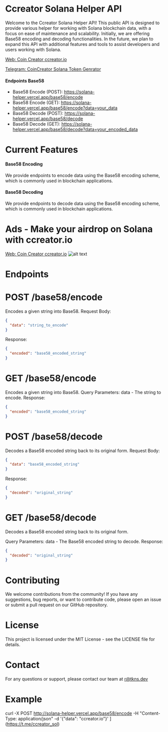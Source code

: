 # Ccreator Solana Helper API
Welcome to the Ccreator Solana Helper API! This public API is designed to provide various helper for working with Solana blockchain data, with a focus on ease of maintenance and scalability. Initially, we are offering Base58 encoding and decoding functionalities. In the future, we plan to expand this API with additional features and tools to assist developers and users working with Solana.

[Web: Coin Creator ccreator.io](https://www.ccreator.io)

[Telegram: CoinCreator Solana Token Genrator](https://t.me/ccreatorio)


#### Endpoints Base58
- Base58 Encode (POST): https://solana-helper.vercel.app/base58/encode
- Base58 Encode (GET): https://solana-helper.vercel.app/base58/encode?data=your_data
- Base58 Decode (POST): https://solana-helper.vercel.app/base58/decode
- Base58 Decode (GET): https://solana-helper.vercel.app/base58/decode?data=your_encoded_data

# Current Features

#### Base58 Encoding
We provide endpoints to encode data using the Base58 encoding scheme, which is commonly used in blockchain applications.
#### Base58 Decoding
We provide endpoints to decode data using the Base58 encoding scheme, which is commonly used in blockchain applications.

# Ads - Make your airdrop on Solana with ccreator.io
[Web: Coin Creator ccreator.io](https://www.ccreator.io)
![alt text](https://pbs.twimg.com/profile_banners/1780656918370893825/1720434410/1500x500)


# Endpoints
# POST /base58/encode
Encodes a given string into Base58.
Request Body:
```json
{
  "data": "string_to_encode"
}
```
Response:
```json
{
  "encoded": "base58_encoded_string"
}
```
# GET /base58/encode
Encodes a given string into Base58.
Query Parameters:
data - The string to encode.
Response:
```json
{
  "encoded": "base58_encoded_string"
}
```

# POST /base58/decode
Decodes a Base58 encoded string back to its original form.
Request Body:
```json
{
  "data": "base58_encoded_string"
}
```

Response:
```json
{
  "decoded": "original_string"
}
```

# GET /base58/decode

Decodes a Base58 encoded string back to its original form.

Query Parameters:
data - The Base58 encoded string to decode.
Response:
```json
{
  "decoded": "original_string"
}
```

# Contributing
We welcome contributions from the community! If you have any suggestions, bug reports, or want to contribute code, please open an issue or submit a pull request on our GitHub repository.

# License
This project is licensed under the MIT License - see the LICENSE file for details.

# Contact
For any questions or support, please contact our team at r@tkns.dev

# Example
curl -X POST http://solana-helper.vercel.app/base58/encode -H "Content-Type: application/json" -d '{"data": "ccreator.io"}'
](https://t.me/ccreator_sol)
